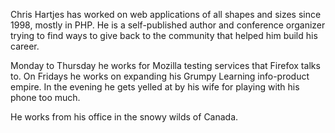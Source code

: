 Chris Hartjes has worked on web applications of all shapes and sizes since 1998, mostly in PHP. He is a self-published author and conference organizer trying to find ways to give back to the community that helped him build his career.

Monday to Thursday he works for Mozilla testing services that Firefox talks to. On Fridays he works on expanding his Grumpy Learning info-product empire. In the evening he gets yelled at by his wife for playing with his phone too much.

He works from his office in the snowy wilds of Canada.
